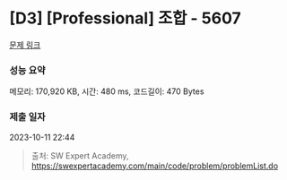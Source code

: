 # [D3] [Professional] 조합 - 5607 

[문제 링크](https://swexpertacademy.com/main/code/problem/problemDetail.do?contestProbId=AWXGKdbqczEDFAUo) 

### 성능 요약

메모리: 170,920 KB, 시간: 480 ms, 코드길이: 470 Bytes

### 제출 일자

2023-10-11 22:44



> 출처: SW Expert Academy, https://swexpertacademy.com/main/code/problem/problemList.do